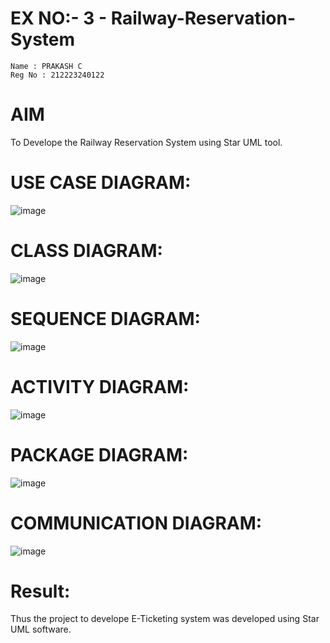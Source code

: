 # EX NO:- 3  -  Railway-Reservation-System
```
Name : PRAKASH C
Reg No : 212223240122
```
# AIM
 To Develope the Railway Reservation System using Star UML tool.

# USE CASE DIAGRAM:
![image](https://github.com/user-attachments/assets/a84b5518-af34-49dd-89c7-0e475ebbe6f3)

# CLASS DIAGRAM:
![image](https://github.com/user-attachments/assets/aee3b1f1-c131-4720-98f0-dd23f66e26bf)

# SEQUENCE DIAGRAM:
![image](https://github.com/user-attachments/assets/fb2155e5-0c85-4e59-a786-ad7c192e0be8)

# ACTIVITY DIAGRAM:
![image](https://github.com/user-attachments/assets/732c5031-9145-43d0-990b-b8a31a9cce4a)

# PACKAGE DIAGRAM: 
![image](https://github.com/user-attachments/assets/92f7898c-d8ed-4127-80a3-c4275faeb335)

# COMMUNICATION DIAGRAM:
![image](https://github.com/user-attachments/assets/85fc5ba6-9fca-4975-a3f8-f7bbe1e9646d)

# Result:
 
Thus the project to develope E-Ticketing system was developed using Star UML software.
